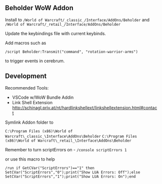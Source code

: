 ## Beholder WoW Addon

Install to ```/World of Warcraft/_classic_/Interface/AddOns/Beholder``` and ```/World of Warcraft/_retail_/Interface/AddOns/Beholder```

Update the keybindings file with current keybinds.

Add macros such as

```
/script Beholder:Transmit("command", "rotation-warrior-arms")
```

to trigger events in cerebrum.

Development
---

Recommended Tools:

* VSCode w/WoW Bundle Addin
* Link Shell Extension http://schinagl.priv.at/nt/hardlinkshellext/linkshellextension.html#contact

Symlink Addon folder to 

```C:\Program Files (x86)\World of Warcraft\_classic_\Interface\AddOns\Beholder```
```C:\Program Files (x86)\World of Warcraft\_retail_\Interface\AddOns\Beholder```

Remember to turn scriptErrors on - ```/console scriptErrors 1```

or use this macro to help

```
/run if GetCVar("ScriptErrors")=="1" then SetCVar("ScriptErrors","0");print("Show LUA Errors: Off");else SetCVar("ScriptErrors","1");print("Show LUA Errors: On");end
```